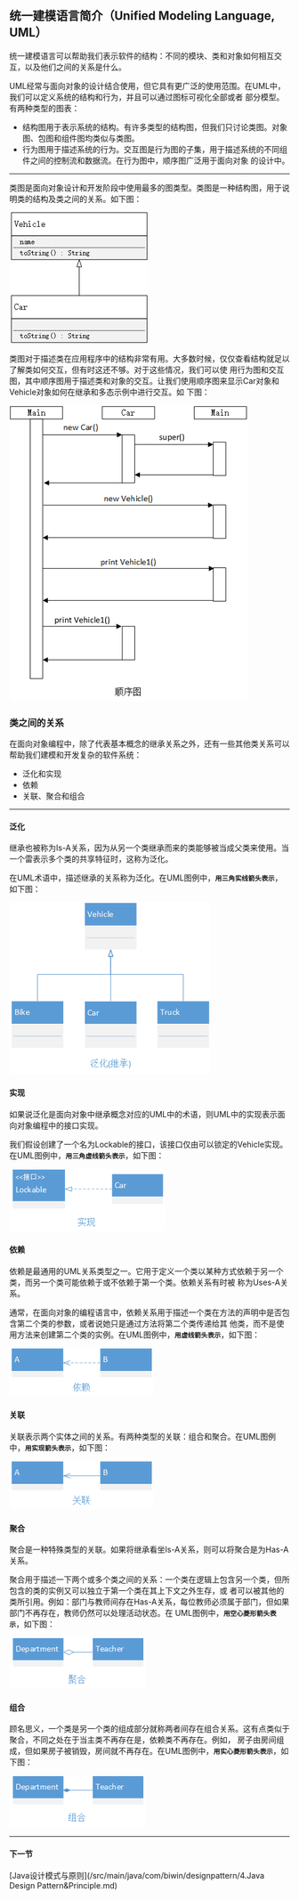 ## 统一建模语言简介（Unified Modeling Language, UML）
统一建模语言可以帮助我们表示软件的结构：不同的模块、类和对象如何相互交互，以及他们之间的关系是什么。

UML经常与面向对象的设计结合使用，但它具有更广泛的使用范围。在UML中，我们可以定义系统的结构和行为，并且可以通过图标可视化全部或者
部分模型。有两种类型的图表：
- 结构图用于表示系统的结构。有许多类型的结构图，但我们只讨论类图。对象图、包图和组件图均类似与类图。
- 行为图用于描述系统的行为。交互图是行为图的子集，用于描述系统的不同组件之间的控制流和数据流。在行为图中，顺序图广泛用于面向对象
的设计中。

----
类图是面向对象设计和开发阶段中使用最多的图类型。类图是一种结构图，用于说明类的结构及类之间的关系。如下图：

![类图1-1](/src/main/resources/image/basics/knowledge/1-1.png)

类图对于描述类在应用程序中的结构非常有用。大多数时候，仅仅查看结构就足以了解类如何交互，但有时这还不够。对于这些情况，我们可以使
用行为图和交互图，其中顺序图用于描述类和对象的交互。让我们使用顺序图来显示Car对象和Vehicle对象如何在继承和多态示例中进行交互。如
下图：

![顺序图1-2](/src/main/resources/image/basics/knowledge/1-2.png)

### 类之间的关系
在面向对象编程中，除了代表基本概念的继承关系之外，还有一些其他类关系可以帮助我们建模和开发复杂的软件系统：
- 泛化和实现
- 依赖
- 关联、聚合和组合

---
#### 泛化
继承也被称为Is-A关系，因为从另一个类继承而来的类能够被当成父类来使用。当一个雷表示多个类的共享特征时，这称为泛化。

在UML术语中，描述继承的关系称为泛化。在UML图例中，**`用三角实线箭头表示`**，如下图：

![泛化](/src/main/resources/image/basics/knowledge/1-3.png)

#### 实现
如果说泛化是面向对象中继承概念对应的UML中的术语，则UML中的实现表示面向对象编程中的接口实现。

我们假设创建了一个名为Lockable的接口，该接口仅由可以锁定的Vehicle实现。在UML图例中，**`用三角虚线箭头表示`**，如下图：

![实现](/src/main/resources/image/basics/knowledge/1-4.png)

#### 依赖
依赖是最通用的UML关系类型之一。它用于定义一个类以某种方式依赖于另一个类，而另一个类可能依赖于或不依赖于第一个类。依赖关系有时被
称为Uses-A关系。

通常，在面向对象的编程语言中，依赖关系用于描述一个类在方法的声明中是否包含第二个类的参数，或者说她只是通过方法将第二个类传递给其
他类，而不是使用方法来创建第二个类的实例。在UML图例中，**`用虚线箭头表示`**，如下图：

![依赖](/src/main/resources/image/basics/knowledge/1-5.png)

#### 关联
关联表示两个实体之间的关系。有两种类型的关联：组合和聚合。在UML图例中，**`用实现箭头表示`**，如下图：

![关联](/src/main/resources/image/basics/knowledge/1-6.png)

#### 聚合
聚合是一种特殊类型的关联。如果将继承看坐Is-A关系，则可以将聚合是为Has-A关系。

聚合用于描述一下两个或多个类之间的关系：一个类在逻辑上包含另一个类，但所包含的类的实例又可以独立于第一个类在其上下文之外生存，或
者可以被其他的类所引用。例如：部门与教师间存在Has-A关系，每位教师必须属于部门，但如果部门不再存在，教师仍然可以处理活动状态。在
UML图例中，**`用空心菱形箭头表示`**，如下图：

![关联](/src/main/resources/image/basics/knowledge/1-7.png)

#### 组合
顾名思义，一个类是另一个类的组成部分就称两者间存在组合关系。这有点类似于聚合，不同之处在于当主类不再存在是，依赖类不再存在。例如，
房子由房间组成，但如果房子被销毁，房间就不再存在。在UML图例中，**`用实心菱形箭头表示`**，如下图：

![关联](/src/main/resources/image/basics/knowledge/1-8.png)

----
#### 下一节
[Java设计模式与原则](/src/main/java/com/biwin/designpattern/4.Java Design Pattern&Principle.md)